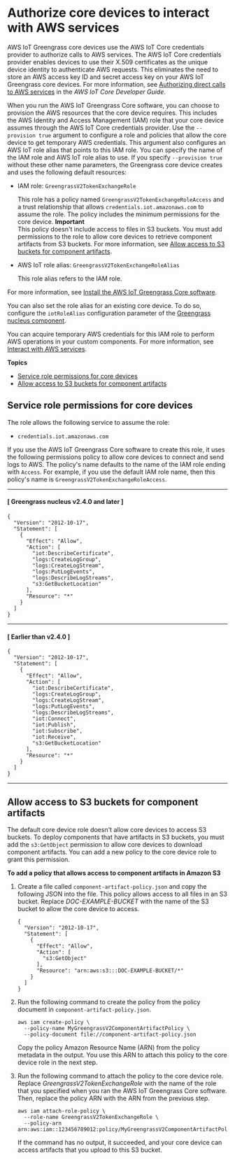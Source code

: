 # Authorize core devices to interact with AWS services<a name="device-service-role"></a>

AWS IoT Greengrass core devices use the AWS IoT Core credentials provider to authorize calls to AWS services\. The AWS IoT Core credentials provider enables devices to use their X\.509 certificates as the unique device identity to authenticate AWS requests\. This eliminates the need to store an AWS access key ID and secret access key on your AWS IoT Greengrass core devices\. For more information, see [Authorizing direct calls to AWS services](https://docs.aws.amazon.com/iot/latest/developerguide/authorizing-direct-aws.html) in the *AWS IoT Core Developer Guide*\.

When you run the AWS IoT Greengrass Core software, you can choose to provision the AWS resources that the core device requires\. This includes the AWS Identity and Access Management \(IAM\) role that your core device assumes through the AWS IoT Core credentials provider\. Use the `--provision true` argument to configure a role and policies that allow the core device to get temporary AWS credentials\. This argument also configures an AWS IoT role alias that points to this IAM role\. You can specify the name of the IAM role and AWS IoT role alias to use\. If you specify `--provision true` without these other name parameters, the Greengrass core device creates and uses the following default resources:
+ IAM role: `GreengrassV2TokenExchangeRole`

  This role has a policy named `GreengrassV2TokenExchangeRoleAccess` and a trust relationship that allows `credentials.iot.amazonaws.com` to assume the role\. The policy includes the minimum permissions for the core device\.
**Important**  
This policy doesn't include access to files in S3 buckets\. You must add permissions to the role to allow core devices to retrieve component artifacts from S3 buckets\. For more information, see [Allow access to S3 buckets for component artifacts](#device-service-role-access-s3-bucket)\.
+ AWS IoT role alias: `GreengrassV2TokenExchangeRoleAlias`

  This role alias refers to the IAM role\.

For more information, see [Install the AWS IoT Greengrass Core software](getting-started.md#install-greengrass-v2)\.

You can also set the role alias for an existing core device\. To do so, configure the `iotRoleAlias` configuration parameter of the [Greengrass nucleus component](greengrass-nucleus-component.md)\.

You can acquire temporary AWS credentials for this IAM role to perform AWS operations in your custom components\. For more information, see [Interact with AWS services](interact-with-aws-services.md)\.

**Topics**
+ [Service role permissions for core devices](#device-service-role-permissions)
+ [Allow access to S3 buckets for component artifacts](#device-service-role-access-s3-bucket)

## Service role permissions for core devices<a name="device-service-role-permissions"></a>

The role allows the following service to assume the role:
+ `credentials.iot.amazonaws.com`

If you use the AWS IoT Greengrass Core software to create this role, it uses the following permissions policy to allow core devices to connect and send logs to AWS\. The policy's name defaults to the name of the IAM role ending with `Access`\. For example, if you use the default IAM role name, then this policy's name is `GreengrassV2TokenExchangeRoleAccess`\.

------
#### [ Greengrass nucleus v2\.4\.0 and later ]

```
{
  "Version": "2012-10-17",
  "Statement": [
    {
      "Effect": "Allow",
      "Action": [
        "iot:DescribeCertificate",
        "logs:CreateLogGroup",
        "logs:CreateLogStream",
        "logs:PutLogEvents",
        "logs:DescribeLogStreams",
        "s3:GetBucketLocation"
      ],
      "Resource": "*"
    }
  ]
}
```

------
#### [ Earlier than v2\.4\.0 ]

```
{
  "Version": "2012-10-17",
  "Statement": [
    {
      "Effect": "Allow",
      "Action": [
        "iot:DescribeCertificate",
        "logs:CreateLogGroup",
        "logs:CreateLogStream",
        "logs:PutLogEvents",
        "logs:DescribeLogStreams",
        "iot:Connect",
        "iot:Publish",
        "iot:Subscribe",
        "iot:Receive",
        "s3:GetBucketLocation"
      ],
      "Resource": "*"
    }
  ]
}
```

------

## Allow access to S3 buckets for component artifacts<a name="device-service-role-access-s3-bucket"></a>

The default core device role doesn't allow core devices to access S3 buckets\. To deploy components that have artifacts in S3 buckets, you must add the `s3:GetObject` permission to allow core devices to download component artifacts\. You can add a new policy to the core device role to grant this permission\.

**To add a policy that allows access to component artifacts in Amazon S3**

1. Create a file called `component-artifact-policy.json` and copy the following JSON into the file\. This policy allows access to all files in an S3 bucket\. Replace *DOC\-EXAMPLE\-BUCKET* with the name of the S3 bucket to allow the core device to access\.

   ```
   {
     "Version": "2012-10-17",
     "Statement": [
       {
         "Effect": "Allow",
         "Action": [
           "s3:GetObject"
         ],
         "Resource": "arn:aws:s3:::DOC-EXAMPLE-BUCKET/*"
       }
     ]
   }
   ```

1. Run the following command to create the policy from the policy document in `component-artifact-policy.json`\.

   ```
   aws iam create-policy \
     --policy-name MyGreengrassV2ComponentArtifactPolicy \
     --policy-document file://component-artifact-policy.json
   ```

   Copy the policy Amazon Resource Name \(ARN\) from the policy metadata in the output\. You use this ARN to attach this policy to the core device role in the next step\.

1. Run the following command to attach the policy to the core device role\. Replace *GreengrassV2TokenExchangeRole* with the name of the role that you specified when you ran the AWS IoT Greengrass Core software\. Then, replace the policy ARN with the ARN from the previous step\.

   ```
   aws iam attach-role-policy \
     --role-name GreengrassV2TokenExchangeRole \
     --policy-arn arn:aws:iam::123456789012:policy/MyGreengrassV2ComponentArtifactPolicy
   ```

   If the command has no output, it succeeded, and your core device can access artifacts that you upload to this S3 bucket\.